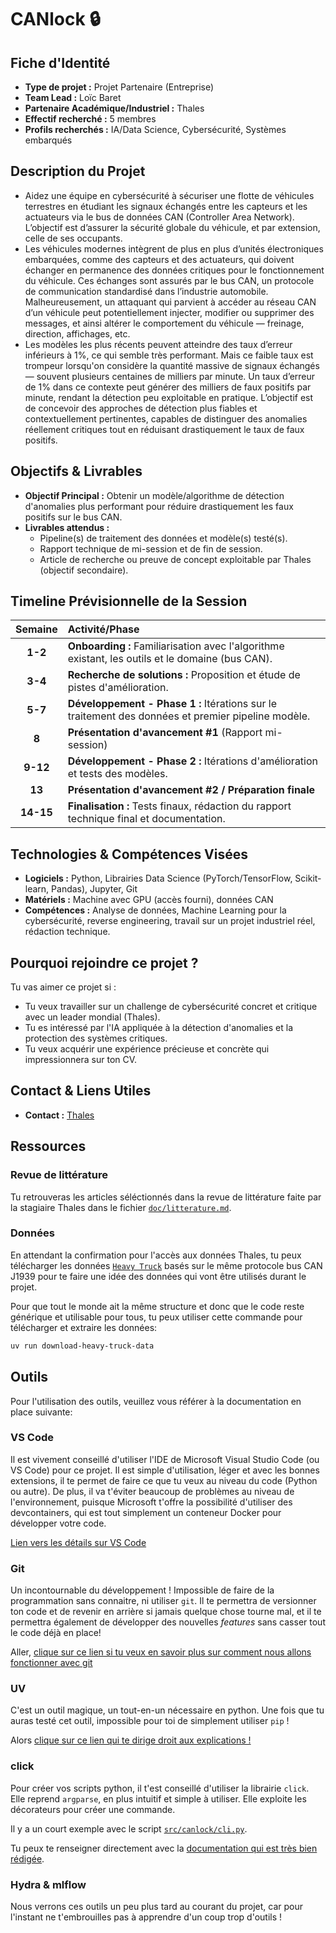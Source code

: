 # CANlock 🔒

## Fiche d'Identité

*   **Type de projet :** Projet Partenaire (Entreprise)
*   **Team Lead :** Loïc Baret
*   **Partenaire Académique/Industriel :** Thales
*   **Effectif recherché :** 5 membres
*   **Profils recherchés :** IA/Data Science, Cybersécurité, Systèmes embarqués

## Description du Projet

- Aidez une équipe en cybersécurité à sécuriser une flotte de véhicules terrestres en étudiant les signaux échangés entre les capteurs et les actuateurs via le bus de données CAN (Controller Area Network). L’objectif est d’assurer la sécurité globale du véhicule, et par extension, celle de ses occupants.
- Les véhicules modernes intègrent de plus en plus d’unités électroniques embarquées, comme des capteurs et des actuateurs, qui doivent échanger en permanence des données critiques pour le fonctionnement du véhicule. Ces échanges sont assurés par le bus CAN, un protocole de communication standardisé dans l’industrie automobile. Malheureusement, un attaquant qui parvient à accéder au réseau CAN d’un véhicule peut potentiellement injecter, modifier ou supprimer des messages, et ainsi altérer le comportement du véhicule — freinage, direction, affichages, etc.
- Les modèles les plus récents peuvent atteindre des taux d’erreur inférieurs à 1%, ce qui semble très performant. Mais ce faible taux est trompeur lorsqu'on considère la quantité massive de signaux échangés — souvent plusieurs centaines de milliers par minute. Un taux d’erreur de 1% dans ce contexte peut générer des milliers de faux positifs par minute, rendant la détection peu exploitable en pratique. L’objectif est de concevoir des approches de détection plus fiables et contextuellement pertinentes, capables de distinguer des anomalies réellement critiques tout en réduisant drastiquement le taux de faux positifs.

## Objectifs & Livrables

*   **Objectif Principal :** Obtenir un modèle/algorithme de détection d'anomalies plus performant pour réduire drastiquement les faux positifs sur le bus CAN.
*   **Livrables attendus :**
    *   Pipeline(s) de traitement des données et modèle(s) testé(s).
    *   Rapport technique de mi-session et de fin de session.
    *   Article de recherche ou preuve de concept exploitable par Thales (objectif secondaire).

## Timeline Prévisionnelle de la Session

| Semaine | Activité/Phase                                                                                     |
| :-----: | :------------------------------------------------------------------------------------------------- |
|  **1-2**  | **Onboarding :** Familiarisation avec l'algorithme existant, les outils et le domaine (bus CAN). |
|  **3-4**  | **Recherche de solutions :** Proposition et étude de pistes d'amélioration.                        |
|  **5-7**  | **Développement - Phase 1 :** Itérations sur le traitement des données et premier pipeline modèle. |
|   **8**   | **Présentation d'avancement #1** (Rapport mi-session)                                              |
| **9-12**  | **Développement - Phase 2 :** Itérations d'amélioration et tests des modèles.                      |
|  **13**   | **Présentation d'avancement #2 / Préparation finale**                                              |
| **14-15** | **Finalisation :** Tests finaux, rédaction du rapport technique final et documentation.            |

## Technologies & Compétences Visées

*   **Logiciels :** Python, Librairies Data Science (PyTorch/TensorFlow, Scikit-learn, Pandas), Jupyter, Git
*   **Matériels :** Machine avec GPU (accès fourni), données CAN
*   **Compétences :** Analyse de données, Machine Learning pour la cybersécurité, reverse engineering, travail sur un projet industriel réel, rédaction technique.

## Pourquoi rejoindre ce projet ?

Tu vas aimer ce projet si :
*   Tu veux travailler sur un challenge de cybersécurité concret et critique avec un leader mondial (Thales).
*   Tu es intéressé par l'IA appliquée à la détection d'anomalies et la protection des systèmes critiques.
*   Tu veux acquérir une expérience précieuse et concrète qui impressionnera sur ton CV.

## Contact & Liens Utiles
*   **Contact :** [Thales](https://www.thalesgroup.com/en)

## Ressources

### Revue de littérature

Tu retrouveras les articles séléctionnés dans la revue de littérature faite par la stagiaire Thales dans le fichier [`doc/litterature.md`](./doc/litterature.md).

### Données

En attendant la confirmation pour l'accès aux données Thales, tu peux télécharger les données [`Heavy Truck`](https://etsin.fairdata.fi/dataset/7586f24f-c91b-41df-92af-283524de8b3e) basés sur le même protocole bus CAN J1939 pour te faire une idée des données qui vont être utilisés durant le projet.

Pour que tout le monde ait la même structure et donc que le code reste générique et utilisable pour tous, tu peux utiliser cette commande pour télécharger et extraire les données:

```sh
uv run download-heavy-truck-data
```


## Outils

Pour l'utilisation des outils, veuillez vous référer à la documentation en place suivante:

### VS Code

Il est vivement conseillé d'utiliser l'IDE de Microsoft Visual Studio Code (ou VS Code) pour ce projet. Il est simple d'utilisation, léger et avec les bonnes extensions, il te permet de faire ce que tu veux au niveau du code (Python ou autre). De plus, il va t'éviter beaucoup de problèmes au niveau de l'environnement, puisque Microsoft t'offre la possibilité d'utiliser des devcontainers, qui est tout simplement un conteneur Docker pour développer votre code.

[Lien vers les détails sur VS Code](./doc/vscode.md)

### Git

Un incontournable du développement ! Impossible de faire de la programmation sans connaitre, ni utiliser `git`. Il te permettra de versionner ton code et de revenir en arrière si jamais quelque chose tourne mal, et il te permettra également de développer des nouvelles *features* sans casser tout le code déjà en place!

Aller, [clique sur ce lien si tu veux en savoir plus sur comment nous allons fonctionner avec git](./doc/git.md)

### UV

C'est un outil magique, un tout-en-un nécessaire en python. Une fois que tu auras testé cet outil, impossible pour toi de simplement utiliser `pip` !

Alors [clique sur ce lien qui te dirige droit aux explications !](./doc/uv.md)

### click

Pour créer vos scripts python, il t'est conseillé d'utiliser la librairie `click`. Elle reprend `argparse`, en plus intuitif et simple à utiliser. Elle exploite les décorateurs pour créer une commande.

Il y a un court exemple avec le script [`src/canlock/cli.py`](./src/canlock/cli.py).

Tu peux te renseigner directement avec la [documentation qui est très bien rédigée](https://click.palletsprojects.com/en/stable/quickstart/).

### Hydra & mlflow

Nous verrons ces outils un peu plus tard au courant du projet, car pour l'instant ne t'embrouilles pas à apprendre d'un coup trop d'outils !
